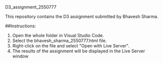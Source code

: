D3_assignment_2550777

This repository contains the D3 assignment submitted by Bhavesh Sharma.

##Instructions:

1. Open the whole folder in Visual Studio Code.
2. Select the bhavesh_sharma_2550777.html file.
3. Right-click on the file and select "Open with Live Server".
4. The results of the assignment will be displayed in the Live Server window
